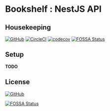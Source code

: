 # Bookshelf : NestJS API

## Housekeeping

[![GitHub](https://img.shields.io/github/license/SnO2WMaN-HQ/bookshelf-nest-api)](https://github.com/SnO2WMaN-HQ/bookshelf-nest-api/blob/master/LICENSE)
[![CircleCI](https://circleci.com/gh/SnO2WMaN-HQ/bookshelf-nest-api.svg?style=svg)](https://circleci.com/gh/SnO2WMaN-HQ/bookshelf-nest-api)
[![codecov](https://codecov.io/gh/SnO2WMaN-HQ/bookshelf-nest-api/branch/develop/graph/badge.svg)](https://codecov.io/gh/SnO2WMaN-HQ/bookshelf-nest-api)
[![FOSSA Status](https://app.fossa.com/api/projects/custom%2B14850%2Fgit%40github.com%3ASnO2WMaN-HQ%2Fbookshelf-nest-api.git.svg?type=small)](https://app.fossa.com/projects/custom%2B14850%2Fgit%40github.com%3ASnO2WMaN-HQ%2Fbookshelf-nest-api.git?ref=badge_small)

## Setup

**TODO**

## License

[![GitHub](https://img.shields.io/github/license/SnO2WMaN-HQ/bookshelf-nest-api)](https://github.com/SnO2WMaN-HQ/bookshelf-nest-api/blob/master/LICENSE)

[![FOSSA Status](https://app.fossa.com/api/projects/custom%2B14850%2Fgit%40github.com%3ASnO2WMaN-HQ%2Fbookshelf-nest-api.git.svg?type=large)](https://app.fossa.com/projects/custom%2B14850%2Fgit%40github.com%3ASnO2WMaN-HQ%2Fbookshelf-nest-api.git?ref=badge_large)

